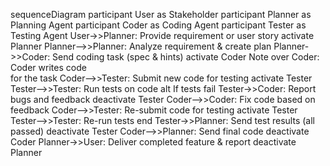 sequenceDiagram
    participant User as Stakeholder
    participant Planner as Planning Agent
    participant Coder as Coding Agent
    participant Tester as Testing Agent
    User->>Planner: Provide requirement or user story
    activate Planner
    Planner-->>Planner: Analyze requirement & create plan
    Planner->>Coder: Send coding task (spec & hints)
    activate Coder
    Note over Coder: Coder writes code<br/> for the task
    Coder-->>Tester: Submit new code for testing
    activate Tester
    Tester-->>Tester: Run tests on code
    alt If tests fail
        Tester->>Coder: Report bugs and feedback
        deactivate Tester
        Coder-->>Coder: Fix code based on feedback
        Coder-->>Tester: Re-submit code for testing
        activate Tester
        Tester-->>Tester: Re-run tests
    end
    Tester->>Planner: Send test results (all passed)
    deactivate Tester
    Coder-->>Planner: Send final code
    deactivate Coder
    Planner->>User: Deliver completed feature & report
    deactivate Planner